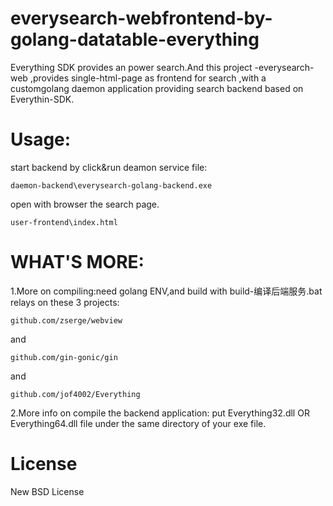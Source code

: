 # everysearch-webfrontend-by-golang-datatable-everything
Everything SDK provides an power search.And this project -everysearch-web ,provides single-html-page as frontend for search ,with a customgolang daemon application providing search backend based on Everythin-SDK.

Usage:
================================================================================
start backend by click&run deamon service file:
```
daemon-backend\everysearch-golang-backend.exe
```

open with browser the search page.
```
user-frontend\index.html 
```

WHAT'S MORE:
================================================================================
1.More on compiling:need golang ENV,and build with build-编译后端服务.bat 
relays on these 3 projects:
```
github.com/zserge/webview
```
and 
```
github.com/gin-gonic/gin
```
and
```
github.com/jof4002/Everything
```

2.More info on compile the backend application:
put Everything32.dll OR Everything64.dll  file under the same directory of your exe file.


License
================================================================================
New BSD License

